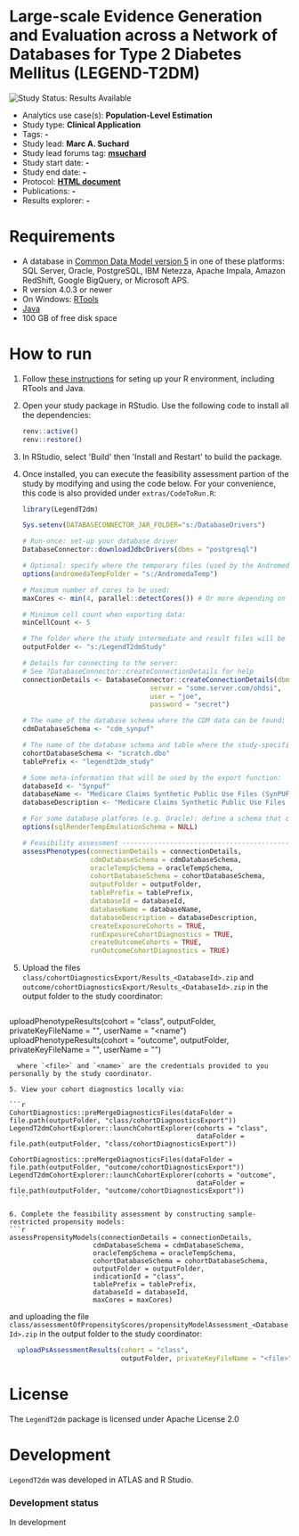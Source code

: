 Large-scale Evidence Generation and Evaluation across a Network of Databases for Type 2 Diabetes Mellitus (LEGEND-T2DM)
=============================================================================

<img src="https://img.shields.io/badge/Study%20Status-Results%20Available-yellow.svg" alt="Study Status: Results Available">

- Analytics use case(s): **Population-Level Estimation**
- Study type: **Clinical Application**
- Tags: **-**
- Study lead: **Marc A. Suchard**
- Study lead forums tag: **[msuchard](https://forums.ohdsi.org/u/msuchard)**
- Study start date: **-**
- Study end date: **-**
- Protocol: **[HTML document](https://ohdsi-studies.github.io/LegendT2dm/Protocol.html)**
- Publications: **-**
- Results explorer: **-**

Requirements
============

- A database in [Common Data Model version 5](https://github.com/OHDSI/CommonDataModel) in one of these platforms: SQL Server, Oracle, PostgreSQL, IBM Netezza, Apache Impala, Amazon RedShift, Google BigQuery, or Microsoft APS.
- R version 4.0.3 or newer
- On Windows: [RTools](http://cran.r-project.org/bin/windows/Rtools/)
- [Java](http://java.com)
- 100 GB of free disk space

How to run
==========
1. Follow [these instructions](https://ohdsi.github.io/Hades/rSetup.html) for seting up your R environment, including RTools and Java.

2. Open your study package in RStudio. Use the following code to install all the dependencies:

	```r
	renv::active()
	renv::restore()
	```

3. In RStudio, select 'Build' then 'Install and Restart' to build the package.

3. Once installed, you can execute the feasibility assessment partion of the study by modifying and using the code below. For your convenience, this code is also provided under `extras/CodeToRun.R`:

	```r
	library(LegendT2dm)
	
	Sys.setenv(DATABASECONNECTOR_JAR_FOLDER="s:/DatabaseDrivers")
	
	# Run-once: set-up your database driver
	DatabaseConnector::downloadJdbcDrivers(dbms = "postgresql")
	
	# Optional: specify where the temporary files (used by the Andromeda package) will be created:
	options(andromedaTempFolder = "s:/AndromedaTemp")

	# Maximum number of cores to be used:
	maxCores <- min(4, parallel::detectCores()) # Or more depending on your hardware

	# Minimum cell count when exporting data:
	minCellCount <- 5

	# The folder where the study intermediate and result files will be written:
	outputFolder <- "s:/LegendT2dmStudy"

	# Details for connecting to the server:
	# See ?DatabaseConnector::createConnectionDetails for help
	connectionDetails <- DatabaseConnector::createConnectionDetails(dbms = "postgresql",
									server = "some.server.com/ohdsi",
									user = "joe",
									password = "secret")

	# The name of the database schema where the CDM data can be found:
	cdmDatabaseSchema <- "cdm_synpuf"

	# The name of the database schema and table where the study-specific cohorts will be instantiated:
	cohortDatabaseSchema <- "scratch.dbo"
	tablePrefix <- "legendt2dm_study"

	# Some meta-information that will be used by the export function:
	databaseId <- "Synpuf"
	databaseName <- "Medicare Claims Synthetic Public Use Files (SynPUFs)"
	databaseDescription <- "Medicare Claims Synthetic Public Use Files (SynPUFs) were created to allow interested parties to gain familiarity using Medicare claims data while protecting beneficiary privacy. These files are intended to promote development of software and applications that utilize files in this format, train researchers on the use and complexities of Centers for Medicare and Medicaid Services (CMS) claims, and support safe data mining innovations. The SynPUFs were created by combining randomized information from multiple unique beneficiaries and changing variable values. This randomization and combining of beneficiary information ensures privacy of health information."

	# For some database platforms (e.g. Oracle): define a schema that can be used to emulate temp tables:
	options(sqlRenderTempEmulationSchema = NULL)

	# Feasibility assessment ---------------------------------------------------------
	assessPhenotypes(connectionDetails = connectionDetails,
					 cdmDatabaseSchema = cdmDatabaseSchema,
					 oracleTempSchema = oracleTempSchema,
					 cohortDatabaseSchema = cohortDatabaseSchema,
					 outputFolder = outputFolder,
					 tablePrefix = tablePrefix,
					 databaseId = databaseId,
					 databaseName = databaseName,
					 databaseDescription = databaseDescription,
					 createExposureCohorts = TRUE,
					 runExposureCohortDiagnostics = TRUE,
					 createOutcomeCohorts = TRUE,
					 runOutcomeCohortDiagnostics = TRUE)

	```

4. Upload the files ```class/cohortDiagnosticsExport/Results_<DatabaseId>.zip``` and ```outcome/cohortDiagnosticsExport/Results_<DatabaseId>.zip``` in the output folder to the study coordinator:

	```r
  uploadPhenotypeResults(cohort = "class",
                         outputFolder, privateKeyFileName = "<file>", userName = "<name")
  uploadPhenotypeResults(cohort = "outcome",
                         outputFolder, privateKeyFileName = "<file>", userName = "<name>")
  ```
    where `<file>` and `<name>` are the credentials provided to you personally by the study coordinator.
  
5. View your cohort diagnostics locally via:

  ```r
  CohortDiagnostics::preMergeDiagnosticsFiles(dataFolder = file.path(outputFolder, "class/cohortDiagnosticsExport"))
  LegendT2dmCohortExplorer::launchCohortExplorer(cohorts = "class",
                                                 dataFolder = file.path(outputFolder, "class/cohortDiagnosticsExport"))

  CohortDiagnostics::preMergeDiagnosticsFiles(dataFolder = file.path(outputFolder, "outcome/cohortDiagnosticsExport"))
  LegendT2dmCohortExplorer::launchCohortExplorer(cohorts = "outcome",
                                                 dataFolder = file.path(outputFolder, "outcome/cohortDiagnosticsExport"))
	```

6. Complete the feasibility assessment by constructing sample-restricted propensity models: 
  ```r
  assessPropensityModels(connectionDetails = connectionDetails,
                       cdmDatabaseSchema = cdmDatabaseSchema,
                       oracleTempSchema = oracleTempSchema,
                       cohortDatabaseSchema = cohortDatabaseSchema,
                       outputFolder = outputFolder,
                       indicationId = "class",
                       tablePrefix = tablePrefix,
                       databaseId = databaseId,
                       maxCores = maxCores)
  ```
  and uploading the file ```class/assessmentOfPropensityScores/propensityModelAssessment_<DatabaseId>.zip``` in the output folder to the study coordinator:
  
  ```r
    uploadPsAssessmentResults(cohort = "class",
                              outputFolder, privateKeyFileName = "<file>", userName = "<name>")
  ```

License
=======
The `LegendT2dm` package is licensed under Apache License 2.0

Development
===========
`LegendT2dm` was developed in ATLAS and R Studio.

### Development status

In development

